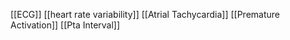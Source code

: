 [[ECG]]
[[heart rate variability]]
[[Atrial Tachycardia]]
[[Premature Activation]]
[[Pta Interval]]
